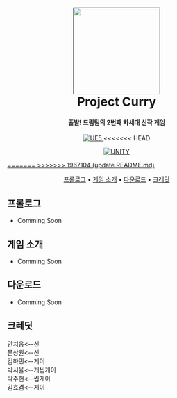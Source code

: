 
<h1 align="center">
  <br>
  <a href=""><img src="" alt="" width="200"></a>
  <br>
Project Curry
  <br>
</h1>

<h4 align="center">출발! 드림팀의 2번째 차세대 신작 게임</h4>

<p align="center">
  <a href="https://www.unrealengine.com/">
    <img src="https://img.shields.io/static/v1?message=Unreal Engine 5&color=000000&logo=unrealengine&logoColor=white&label="
         alt="UE5">
  </a>
<<<<<<< HEAD
  <p align="center">
    <a href="https://unity.com/kr" target="_blank">
      <img src="https://encrypted-tbn0.gstatic.com/images?q=tbn:ANd9GcSuSKFOAPqx9CmZusMMDcsLjcraLic1YGE2cw&s" alt="UNITY">
</p>
=======
>>>>>>> 1967104 (update README.md)

<p align="center">
  <a href="#프롤로그">프롤로그</a> •
  <a href="#게임-소개">게임 소개</a> •
  <a href="#다운로드">다운로드</a> •
  <a href="#크레딧">크레딧</a>
</p>


## 프롤로그

* Comming Soon

## 게임 소개

* Comming Soon


## 다운로드

* Comming Soon


## 크레딧

안치웅<--신<br>
문상원<--신<br>
김하민<--게이<br>
박시율<--개씹게이<br>
박주헌<--씹게이<br>
김효겸<--게이
